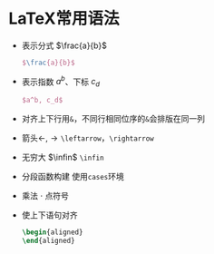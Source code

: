 # LaTeX常用语法

- 表示分式 $\frac{a}{b}$
  ```latex
  $\frac{a}{b}$
  ```

  

- 表示指数 $a^b$、下标 $c_d$
  ```latex
  $a^b, c_d$
  ```



- 对齐上下行用`&`，不同行相同位序的`&`会排版在同一列

- 箭头$\leftarrow, \rightarrow​$ `\leftarrow`，`\rightarrow`

- 无穷大 $\infin​$ `\infin`

- 分段函数构建 使用`cases`环境

- 乘法 $\cdot$ 点符号

- 使上下语句对齐

  ```latex
  \begin{aligned}
  \end{aligned}
  ```

  

